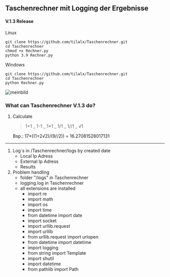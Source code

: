 ## Taschenrechner mit Logging der Ergebnisse 

#### V.1.3 Release


Linux
```
git clone https://github.com/tilalx/Taschenrechner.git
cd Taschenrechner
chmod +x Rechner.py
python 3.9 Rechner.py
```

Windows
```
git clone https://github.com/tilalx/Taschenrechner.git
cd Taschenrechner
python Rechner.py
```

![meinbild](https://user-images.githubusercontent.com/59500358/137923014-79c59dfc-8aec-4bdf-9df5-8206087bb84b.jpg)



### What can Taschenrechner V.1.3 do?
1. Calculate
    > 1+1 _ 1-1 _ 1*1 _ 1/1 _ 1//1 _ √1

    Bsp.: 17*((1+2√2)/(9//2))
        = 16.27081528017131
 
 ****

1. Log´s in /Taschenrechner/logs by created date
    - Local Ip Adress
    - External Ip Adress
    - Results
2. Problem handling
    - folder "/logs" in Taschenrechner
    - logging.log in Taschenrechner
    - all extensions are installed
        - import re
        - import math
        - import os
        - import time
        - from datetime import date
        - import socket
        - import urllib.request
        - import urllib
        - from urllib.request import urlopen
        - from datetime import datetime
        - import logging
        - from string import Template
        - import shutil
        - import datetime
        - from pathlib import Path


 


